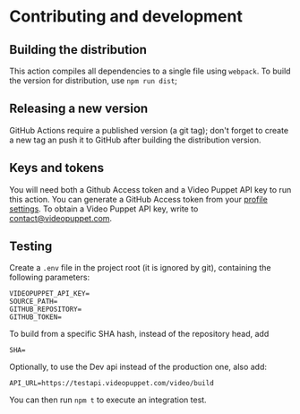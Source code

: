 # Contributing and development

## Building the distribution

This action compiles all dependencies to a single file using `webpack`. To build the 
version for distribution, use `npm run dist`;

## Releasing a new version

GitHub Actions require a published version (a git tag); don't forget to create a new
tag an push it to GitHub after building the distribution version.

## Keys and tokens

You will need both a Github Access token and a Video Puppet API key to run this action. 
You can generate a GitHub Access token from your [profile settings](https://github.com/settings/tokens). To obtain
a Video Puppet API key, write to <contact@videopuppet.com>.

## Testing

Create a `.env` file in the project root (it is ignored by git), containing
the following parameters:

```
VIDEOPUPPET_API_KEY=
SOURCE_PATH=
GITHUB_REPOSITORY=
GITHUB_TOKEN=
```

To build from a specific SHA hash, instead of the repository head, add 

```
SHA=
```

Optionally, to use the Dev api instead of the production one, also add:

```
API_URL=https://testapi.videopuppet.com/video/build
```

You can then run `npm t` to execute an integration test.
